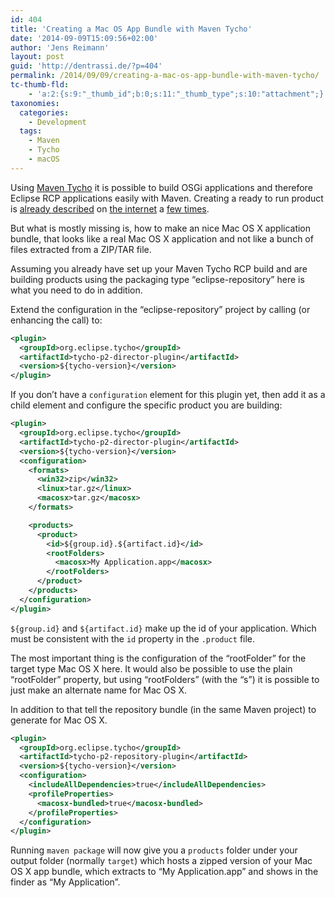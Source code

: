 ```yaml
---
id: 404
title: 'Creating a Mac OS App Bundle with Maven Tycho'
date: '2014-09-09T15:09:56+02:00'
author: 'Jens Reimann'
layout: post
guid: 'http://dentrassi.de/?p=404'
permalink: /2014/09/09/creating-a-mac-os-app-bundle-with-maven-tycho/
tc-thumb-fld:
    - 'a:2:{s:9:"_thumb_id";b:0;s:11:"_thumb_type";s:10:"attachment";}'
taxonomies:
  categories:
    - Development
  tags:
    - Maven
    - Tycho
    - macOS
---
```


Using [Maven Tycho](http://www.google.com/url?sa=t&rct=j&q=&esrc=s&source=web&cd=1&cad=rja&uact=8&ved=0CB8QFjAA&url=http%3A%2F%2Fwww.eclipse.org%2Ftycho%2F&ei=4fgOVP23PObXyQPSr4DoDw&usg=AFQjCNGx8I2dPaFgwDailli6vmc1ufJFsg&sig2=s1I6dsQrtlAQ-2RbTq7yag&bvm=bv.74649129,d.bGQ "Maven Tycho") it is possible to build OSGi applications and therefore Eclipse RCP applications easily with Maven. Creating a ready to run product is [already described](http://git.eclipse.org/c/tycho/org.eclipse.tycho-demo.git/tree/) on [the internet](http://www.vogella.com/tutorials/EclipseTycho/article.html) a [few times](http://codeandme.blogspot.de/2012/12/tycho-build-1-building-plug-ins.html).

<!-- more -->

But what is mostly missing is, how to make an nice Mac OS X application bundle, that looks like a real Mac OS X application and not like a bunch of files extracted from a ZIP/TAR file.

Assuming you already have set up your Maven Tycho RCP build and are building products using the packaging type “eclipse-repository” here is what you need to do in addition.

Extend the configuration in the “eclipse-repository” project by calling (or enhancing the call) to:

```xml
<plugin>
  <groupId>org.eclipse.tycho</groupId>
  <artifactId>tycho-p2-director-plugin</artifactId>
  <version>${tycho-version}</version>
</plugin>
```


If you don’t have a `configuration` element for this plugin yet, then add it as a child element and configure the specific product you are building:

```xml
<plugin>
  <groupId>org.eclipse.tycho</groupId>
  <artifactId>tycho-p2-director-plugin</artifactId>
  <version>${tycho-version}</version>
  <configuration>
    <formats>
      <win32>zip</win32>
      <linux>tar.gz</linux>
      <macosx>tar.gz</macosx>
    </formats>

    <products>
      <product>
        <id>${group.id}.${artifact.id}</id>
        <rootFolders>
          <macosx>My Application.app</macosx>
        </rootFolders>
      </product>
    </products>
  </configuration>
</plugin>
```

`${group.id}` and `${artifact.id}` make up the id of your application. Which must be consistent with the `id` property in the `.product` file.

The most important thing is the configuration of the “rootFolder” for the target type Mac OS X here. It would also be possible to use the plain “rootFolder” property, but using “rootFolders” (with the “s”) it is possible to just make an alternate name for Mac OS X.

In addition to that tell the repository bundle (in the same Maven project) to generate for Mac OS X.

```xml
<plugin>
  <groupId>org.eclipse.tycho</groupId>
  <artifactId>tycho-p2-repository-plugin</artifactId>
  <version>${tycho-version}</version>
  <configuration>
    <includeAllDependencies>true</includeAllDependencies>
    <profileProperties>
      <macosx-bundled>true</macosx-bundled>
    </profileProperties>
  </configuration>
</plugin>
```

Running `maven package` will now give you a `products` folder under your output folder (normally `target`) which hosts a zipped version of your Mac OS X app bundle, which extracts to “My Application.app” and shows in the finder as “My Application”.
